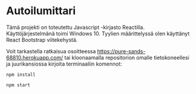 # Autoilumittari

Tämä projekti on toteutettu Javascript -kirjasto Reactilla. Käyttöjärjestelmänä toimi Windows 10. Tyylien määrittelyssä olen käyttänyt React Bootstrap viitekehystä.

Voit tarkastella ratkaisua osoitteessa https://pure-sands-68810.herokuapp.com/ tai kloonaamalla repositorion omalle tietokoneellesi ja juurikansiossa kirjoita terminaaliin komennot:

`npm install`

`npm start`
